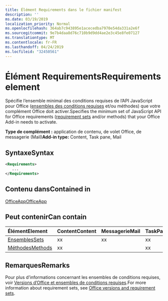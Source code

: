 ```yaml
---
title: Élément Requirements dans le fichier manifest
description: ''
ms.date: 03/19/2019
localization_priority: Normal
ms.openlocfilehash: 364ab7c943895e1acecedba7970e54da331a2e6f
ms.sourcegitcommit: 9e7b4daa8d76c710b9d9dd4ae2e3c45e8fe07127
ms.translationtype: MT
ms.contentlocale: fr-FR
ms.lasthandoff: 04/24/2019
ms.locfileid: "32450561"
---
```

# <a name="requirements-element"></a><span data-ttu-id="09d82-102">Élément Requirements</span><span class="sxs-lookup"><span data-stu-id="09d82-102">Requirements element</span></span>

<span data-ttu-id="09d82-103">Spécifie l’ensemble minimal des conditions requises de l’API JavaScript pour Office ([ensembles des conditions requises](/office/dev/add-ins/develop/office-versions-and-requirement-sets#specify-office-hosts-and-requirement-sets) et/ou méthodes) que votre complément Office doit activer.</span><span class="sxs-lookup"><span data-stu-id="09d82-103">Specifies the minimum set of JavaScript API for Office requirements ([requirement sets](/office/dev/add-ins/develop/office-versions-and-requirement-sets#specify-office-hosts-and-requirement-sets) and/or methods) that your Office Add-in needs to activate.</span></span>

<span data-ttu-id="09d82-104">**Type de complément :** application de contenu, de volet Office, de messagerie (Mail)</span><span class="sxs-lookup"><span data-stu-id="09d82-104">**Add-in type:** Content, Task pane, Mail</span></span>

## <a name="syntax"></a><span data-ttu-id="09d82-105">Syntaxe</span><span class="sxs-lookup"><span data-stu-id="09d82-105">Syntax</span></span>

```XML
<Requirements>
   ...
</Requirements>
```

## <a name="contained-in"></a><span data-ttu-id="09d82-106">Contenu dans</span><span class="sxs-lookup"><span data-stu-id="09d82-106">Contained in</span></span>

[<span data-ttu-id="09d82-107">OfficeApp</span><span class="sxs-lookup"><span data-stu-id="09d82-107">OfficeApp</span></span>](officeapp.md)

## <a name="can-contain"></a><span data-ttu-id="09d82-108">Peut contenir</span><span class="sxs-lookup"><span data-stu-id="09d82-108">Can contain</span></span>

|<span data-ttu-id="09d82-109">**Élément**</span><span class="sxs-lookup"><span data-stu-id="09d82-109">**Element**</span></span>|<span data-ttu-id="09d82-110">**Content**</span><span class="sxs-lookup"><span data-stu-id="09d82-110">**Content**</span></span>|<span data-ttu-id="09d82-111">**Messagerie**</span><span class="sxs-lookup"><span data-stu-id="09d82-111">**Mail**</span></span>|<span data-ttu-id="09d82-112">**TaskPane**</span><span class="sxs-lookup"><span data-stu-id="09d82-112">**TaskPane**</span></span>|
|:-----|:-----|:-----|:-----|
|[<span data-ttu-id="09d82-113">Ensembles</span><span class="sxs-lookup"><span data-stu-id="09d82-113">Sets</span></span>](sets.md)|<span data-ttu-id="09d82-114">x</span><span class="sxs-lookup"><span data-stu-id="09d82-114">x</span></span>|<span data-ttu-id="09d82-115">x</span><span class="sxs-lookup"><span data-stu-id="09d82-115">x</span></span>|<span data-ttu-id="09d82-116">x</span><span class="sxs-lookup"><span data-stu-id="09d82-116">x</span></span>|
|[<span data-ttu-id="09d82-117">Méthodes</span><span class="sxs-lookup"><span data-stu-id="09d82-117">Methods</span></span>](methods.md)|<span data-ttu-id="09d82-118">x</span><span class="sxs-lookup"><span data-stu-id="09d82-118">x</span></span>||<span data-ttu-id="09d82-119">x</span><span class="sxs-lookup"><span data-stu-id="09d82-119">x</span></span>|

## <a name="remarks"></a><span data-ttu-id="09d82-120">Remarques</span><span class="sxs-lookup"><span data-stu-id="09d82-120">Remarks</span></span>

<span data-ttu-id="09d82-121">Pour plus d’informations concernant les ensembles de conditions requises, voir [Versions d’Office et ensembles de conditions requises](/office/dev/add-ins/develop/office-versions-and-requirement-sets).</span><span class="sxs-lookup"><span data-stu-id="09d82-121">For more information about requirement sets, see [Office versions and requirement sets](/office/dev/add-ins/develop/office-versions-and-requirement-sets).</span></span>

